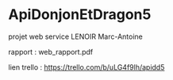 # ApiDonjonEtDragon5
projet web service LENOIR Marc-Antoine

rapport : web_rapport.pdf 

lien trello : https://trello.com/b/uLG4f9lh/apidd5
